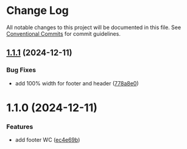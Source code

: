 # Change Log

All notable changes to this project will be documented in this file.
See [Conventional Commits](https://conventionalcommits.org) for commit guidelines.

## [1.1.1](https://github.com/no-gravity-company/no-gravity-elements/compare/@no-gravity-elements/footer@1.1.0...@no-gravity-elements/footer@1.1.1) (2024-12-11)

### Bug Fixes

- add 100% width for footer and header ([778a8e0](https://github.com/no-gravity-company/no-gravity-elements/commit/778a8e0ac82cbdd608061785b7e5a5acb7502647))

# 1.1.0 (2024-12-11)

### Features

- add footer WC ([ec4e69b](https://github.com/no-gravity-company/no-gravity-elements/commit/ec4e69b919173d49c5bd62cbb1d43891a5bd2e63))
